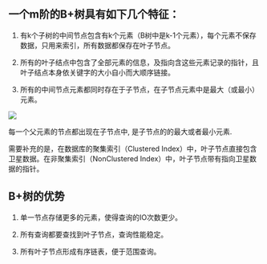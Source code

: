 ## **一个m阶的B+树具有如下几个特征：**

1. 有k个子树的中间节点包含有k个元素（B树中是k-1个元素），每个元素不保存数据，只用来索引，所有数据都保存在叶子节点。

2. 所有的叶子结点中包含了全部元素的信息，及指向含这些元素记录的指针，且叶子结点本身依关键字的大小自小而大顺序链接。

3. 所有的中间节点元素都同时存在于子节点，在子节点元素中是最大（或最小）元素。



![](https://ws3.sinaimg.cn/large/006tKfTcly1g0db3sfh5oj31b80msgon.jpg)

每一个父元素的节点都出现在子节点中, 是子节点的的最大或者最小元素.



需要补充的是，在数据库的聚集索引（Clustered Index）中，叶子节点直接包含卫星数据。在非聚集索引（NonClustered Index）中，叶子节点带有指向卫星数据的指针。



## **B+树的优势**

1. 单一节点存储更多的元素，使得查询的IO次数更少。

2. 所有查询都要查找到叶子节点，查询性能稳定。

3. 所有叶子节点形成有序链表，便于范围查询。